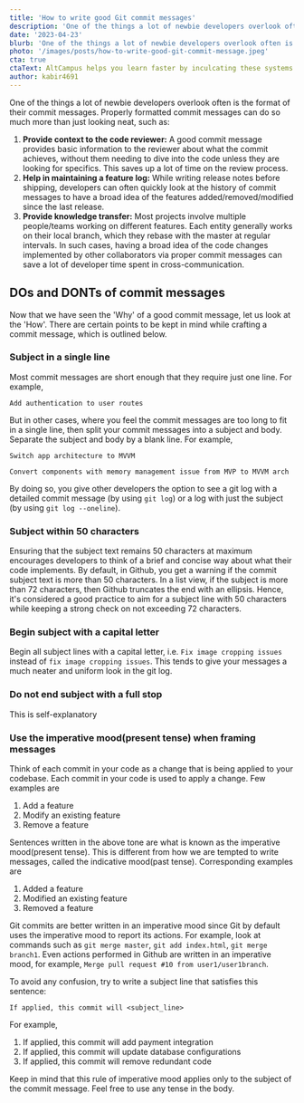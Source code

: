 ```yaml
---
title: 'How to write good Git commit messages'
description: 'One of the things a lot of newbie developers overlook often is the format of their commit messages. Properly formatted commit messages can do so much more than just looking neat, such as - Provide context to the code reviewer'
date: '2023-04-23'
blurb: 'One of the things a lot of newbie developers overlook often is the format of their commit messages. Properly formatted commit messages can do so much more than just looking neat, such as - Provide context to the code reviewer'
photo: '/images/posts/how-to-write-good-git-commit-message.jpeg'
cta: true
ctaText: AltCampus helps you learn faster by inculcating these systems as part of the learning model. 🙌
author: kabir4691
---
```


One of the things a lot of newbie developers overlook often is the format of their commit messages. Properly formatted commit messages can do so much more than just looking neat, such as:

1. **Provide context to the code reviewer:** A good commit message provides basic information to the reviewer about what the commit achieves, without them needing to dive into the code unless they are looking for specifics. This saves up a lot of time on the review process.
2. **Help in maintaining a feature log:** While writing release notes before shipping, developers can often quickly look at the history of commit messages to have a broad idea of the features added/removed/modified since the last release.
3. **Provide knowledge transfer:** Most projects involve multiple people/teams working on different features. Each entity generally works on their local branch, which they rebase with the master at regular intervals. In such cases, having a broad idea of the code changes implemented by other collaborators via proper commit messages can save a lot of developer time spent in cross-communication.

## DOs and DONTs of commit messages

Now that we have seen the 'Why' of a good commit message, let us look at the 'How'. There are certain points to be kept in mind while crafting a commit message, which is outlined below.

### Subject in a single line

Most commit messages are short enough that they require just one line. For example,

```
Add authentication to user routes
```

But in other cases, where you feel the commit messages are too long to fit in a single line, then split your commit messages into a subject and body. Separate the subject and body by a blank line. For example,

```
Switch app architecture to MVVM

Convert components with memory management issue from MVP to MVVM arch
```

By doing so, you give other developers the option to see a git log with a detailed commit message (by using `git log`) or a log with just the subject (by using `git log --oneline`).

### Subject within 50 characters

Ensuring that the subject text remains 50 characters at maximum encourages developers to think of a brief and concise way about what their code implements. By default, in Github, you get a warning if the commit subject text is more than 50 characters. In a list view, if the subject is more than 72 characters, then Github truncates the end with an ellipsis. Hence, it's considered a good practice to aim for a subject line with 50 characters while keeping a strong check on not exceeding 72 characters.

### Begin subject with a capital letter

Begin all subject lines with a capital letter, i.e. `Fix image cropping issues` instead of `fix image cropping issues`. This tends to give your messages a much neater and uniform look in the git log.

### Do not end subject with a full stop

This is self-explanatory

### Use the imperative mood(present tense) when framing messages

Think of each commit in your code as a change that is being applied to your codebase. Each commit in your code is used to apply a change. Few examples are

1. Add a feature
2. Modify an existing feature
3. Remove a feature

Sentences written in the above tone are what is known as the imperative mood(present tense). This is different from how we are tempted to write messages, called the indicative mood(past tense). Corresponding examples are

1. Added a feature
2. Modified an existing feature
3. Removed a feature

Git commits are better written in an imperative mood since Git by default uses the imperative mood to report its actions. For example, look at commands such as `git merge master`, `git add index.html`, `git merge branch1`. Even actions performed in Github are written in an imperative mood, for example, `Merge pull request #10 from user1/user1branch`.

To avoid any confusion, try to write a subject line that satisfies this sentence:

`If applied, this commit will <subject_line>`

For example,

1. If applied, this commit will add payment integration
2. If applied, this commit will update database configurations
3. If applied, this commit will remove redundant code

Keep in mind that this rule of imperative mood applies only to the subject of the commit message. Feel free to use any tense in the body.
